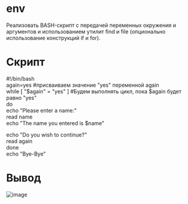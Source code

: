 # env

Реализовать BASH-скрипт с передачей переменных окружения и аргументов и использованием утилит find и file (опционально использование конструкций if и for).
# Скрипт

#!/bin/bash  
again=yes #присваиваем значение "yes" переменной again  
while [ "$again" = "yes" ] #Будем выполнять цикл, пока $again будет равно "yes"  
do  
echo "Please enter a name:"  
read name  
echo "The name you entered is $name"  
  
echo "Do you wish to continue?"  
read again  
done  
echo "Bye-Bye"  

# Вывод

![image](https://user-images.githubusercontent.com/71909269/163090147-b4dbac66-8427-4c1c-a956-dfd7a08b09f0.png)
